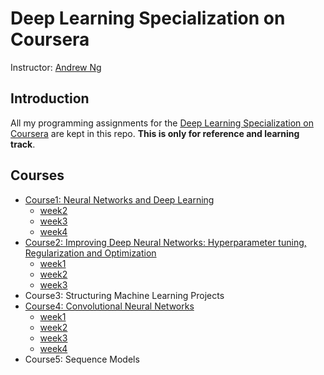 # Deep Learning Specialization on Coursera
Instructor: [Andrew Ng](http://www.andrewng.org/)

## Introduction

All my programming assignments for the [Deep Learning Specialization on Coursera](https://www.coursera.org/specializations/deep-learning) are kept in this repo. **This is only for reference and learning track**. 

## Courses

- [Course1: Neural Networks and Deep Learning](https://github.com/zyunsg/deep-learning/tree/master/course1)
  - [week2](https://github.com/zyunsg/deep-learning/tree/master/course1/week2)
  - [week3](https://github.com/zyunsg/deep-learning/tree/master/course1/week3)
  - [week4](https://github.com/zyunsg/deep-learning/tree/master/course1/week4)
- [Course2: Improving Deep Neural Networks: Hyperparameter tuning, Regularization and Optimization](https://github.com/zyunsg/deep-learning/tree/master/course2)
  - [week1](https://github.com/zyunsg/deep-learning/tree/master/course2/week1)
  - [week2](https://github.com/zyunsg/deep-learning/tree/master/course2/week2)
  - [week3](https://github.com/zyunsg/deep-learning/tree/master/course2/week3)
- Course3: Structuring Machine Learning Projects
- [Course4: Convolutional Neural Networks](https://github.com/zyunsg/deep-learning/tree/master/course4)
  - [week1]()
  - [week2]()
  - [week3]()
  - [week4]()
- Course5: Sequence Models
